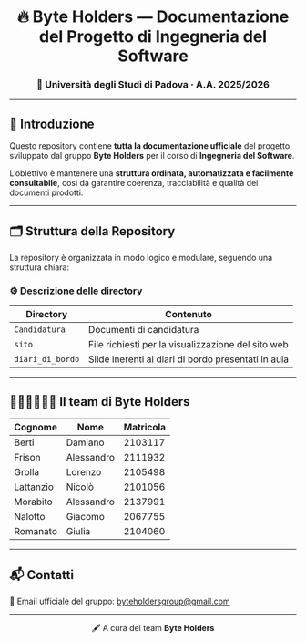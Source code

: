 <div align="center">

# 🔥 Byte Holders — Documentazione del Progetto di Ingegneria del Software  
### 🧠 Università degli Studi di Padova · A.A. 2025/2026  

---

</div>

## 🚀 Introduzione

Questo repository contiene **tutta la documentazione ufficiale** del progetto sviluppato dal gruppo **Byte Holders** per il corso di **Ingegneria del Software**.

L’obiettivo è mantenere una **struttura ordinata, automatizzata e facilmente consultabile**, così da garantire coerenza, tracciabilità e qualità dei documenti prodotti.

---

## 🗂️ Struttura della Repository

La repository è organizzata in modo logico e modulare, seguendo una struttura chiara:


### ⚙️ Descrizione delle directory  
| Directory            | Contenuto                                           | 
|----------------------|-----------------------------------------------------|
| `Candidatura`        | Documenti di candidatura                            | 
| `sito`               | File richiesti per la visualizzazione del sito web  | 
| `diari_di_bordo`     | Slide inerenti ai diari di bordo presentati in aula |

---

## 👩🏼‍💻🧑🏻‍💻 Il team di Byte Holders  
| Cognome   | Nome         | Matricola |
|-----------|--------------|-----------|
| Berti     | Damiano      |  2103117  |
| Frison    | Alessandro   |  2111932  |
| Grolla    | Lorenzo      |  2105498  |
| Lattanzio | Nicolò       |  2101056  |
| Morabito  | Alessandro   |  2137991  |
| Nalotto   | Giacomo      |  2067755  |
| Romanato  | Giulia       |  2104060  |

---

## 📬 Contatti  
📧 Email ufficiale del gruppo: [byteholdersgroup@gmail.com](byteholdersgroup@gmail.com)

---

<div align="center">
 
🖋️ A cura del team **Byte Holders**

</div>


